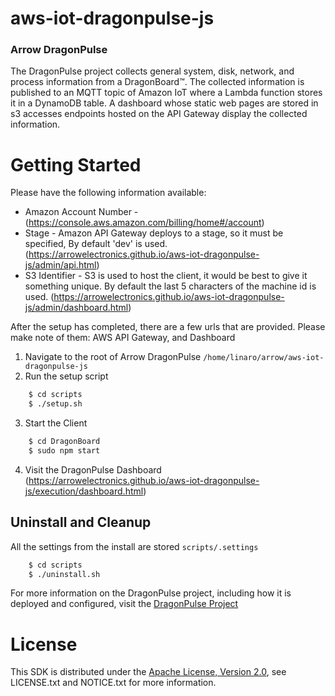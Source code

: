 #  aws-iot-dragonpulse-js

### Arrow DragonPulse

The DragonPulse project collects general system, disk, network, and process
information from a DragonBoard&trade;.  The collected information is
published to an MQTT topic of Amazon IoT where a Lambda function stores
it in a DynamoDB table.  A dashboard whose static web pages are stored
in s3 accesses endpoints hosted on the API Gateway display the collected
information.

# Getting Started
Please have the following information available:

* Amazon Account Number - (https://console.aws.amazon.com/billing/home#/account)
* Stage - Amazon API Gateway deploys to a stage, so it must be specified, By default 'dev' is used. (https://arrowelectronics.github.io/aws-iot-dragonpulse-js/admin/api.html)
* S3 Identifier - S3 is used to host the client, it would be best to give it something unique. By default the last 5 characters of the machine id is used. (https://arrowelectronics.github.io/aws-iot-dragonpulse-js/admin/dashboard.html)

After the setup has completed, there are a few urls that are provided. Please make note of them: AWS API Gateway, and Dashboard

1. Navigate to the root of Arrow DragonPulse `/home/linaro/arrow/aws-iot-dragonpulse-js`
2. Run the setup script
```sh
    $ cd scripts
    $ ./setup.sh
```
3. Start the Client
```sh
    $ cd DragonBoard
    $ sudo npm start
```
4. Visit the DragonPulse Dashboard (https://arrowelectronics.github.io/aws-iot-dragonpulse-js/execution/dashboard.html)

## Uninstall and Cleanup

All the settings from the install are stored `scripts/.settings`
```sh
    $ cd scripts
    $ ./uninstall.sh 
```

For more information on the DragonPulse project, including how it is
deployed and configured, visit the
<a href="https://arrowelectronics.github.io/aws-iot-dragonpulse-js/" target="_blank">DragonPulse Project</a>

# License
This SDK is distributed under the [Apache License, Version 2.0](http://www.apache.org/licenses/LICENSE-2.0), see LICENSE.txt and NOTICE.txt for more information.
